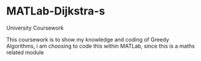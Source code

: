 # MATLab-Dijkstra-s
University Coursework 

This coursework is to show my knowledge and coding of Greedy Algorithms, i am choosing to 
code this within MATLab, since this is a maths related module
